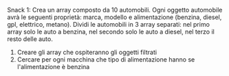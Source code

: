 Snack 1:
Crea un array composto da 10 automobili.
Ogni oggetto automobile avrà le seguenti proprietà: marca, modello e alimentazione (benzina, diesel, gpl, elettrico, metano).
Dividi le automobili in 3 array separati: nel primo array solo le auto a benzina, nel secondo solo le auto a diesel, nel terzo il resto delle auto.


1) Creare gli array che ospiteranno gli oggetti filtrati
2) Cercare per ogni macchina che tipo di alimentazione hanno
    se l'alimentazione è benzina